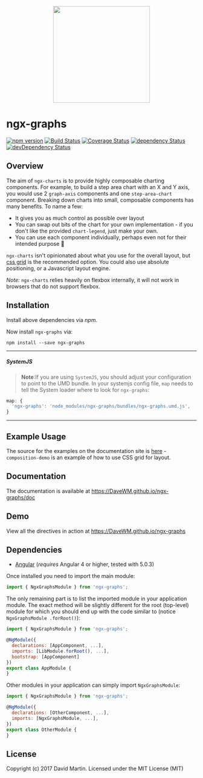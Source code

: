 <p align="center">
  <img height="256px" width="256px" style="text-align: center;" src="https://cdn.rawgit.com/DaveWM/ngx-graphs/master/demo/src/assets/logo.svg">
</p>

# ngx-graphs

[![npm version](https://badge.fury.io/js/ngx-graphs.svg)](https://badge.fury.io/js/ngx-graphs)
[![Build Status](https://travis-ci.org/DaveWM/ngx-graphs.svg?branch=master)](https://travis-ci.org/DaveWM/ngx-graphs)
[![Coverage Status](https://coveralls.io/repos/github/DaveWM/ngx-graphs/badge.svg?branch=master)](https://coveralls.io/github/DaveWM/ngx-graphs?branch=master)
[![dependency Status](https://david-dm.org/DaveWM/ngx-graphs/status.svg)](https://david-dm.org/DaveWM/ngx-graphs)
[![devDependency Status](https://david-dm.org/DaveWM/ngx-graphs/dev-status.svg?branch=master)](https://david-dm.org/DaveWM/ngx-graphs#info=devDependencies)

## Overview

The aim of `ngx-charts` is to provide highly composable charting components. For example, to build a step area chart with an X and Y axis, you would use 2 `graph-axis` components and one `step-area-chart` component. Breaking down charts into small, composable components has many benefits. To name a few: 

* It gives you as much control as possible over layout
* You can swap out bits of the chart for your own implementation - if you don't like the provided `chart-legend`, just make your own.
* You can use each component individually, perhaps even not for their intended purpose 🤔

`ngx-charts` isn't opinionated about what you use for the overall layout, but [css grid](https://css-tricks.com/snippets/css/complete-guide-grid/) is the recommended option. You could also use absolute positioning, or a Javascript layout engine.

_Note:_ `ngx-charts` relies heavily on flexbox internally, it will not work in browsers that do not support flexbox.

## Installation
Install above dependencies via *npm*. 

Now install `ngx-graphs` via:
```shell
npm install --save ngx-graphs
```

---
##### SystemJS
>**Note**:If you are using `SystemJS`, you should adjust your configuration to point to the UMD bundle.
In your systemjs config file, `map` needs to tell the System loader where to look for `ngx-graphs`:
```js
map: {
  'ngx-graphs': 'node_modules/ngx-graphs/bundles/ngx-graphs.umd.js',
}
```
---

## Example Usage

The source for the examples on the documentation site is [here](https://github.com/DaveWM/ngx-graphs/tree/master/demo/src/app) - `composition-demo` is an example of how to use CSS grid for layout. 

## Documentation

The documentation is available at https://DaveWM.github.io/ngx-graphs/doc

## Demo

View all the directives in action at https://DaveWM.github.io/ngx-graphs

## Dependencies
* [Angular](https://angular.io) (*requires* Angular 4 or higher, tested with 5.0.3)

Once installed you need to import the main module:
```js
import { NgxGraphsModule } from 'ngx-graphs';
```
The only remaining part is to list the imported module in your application module. The exact method will be slightly
different for the root (top-level) module for which you should end up with the code similar to (notice ` NgxGraphsModule .forRoot()`):
```js
import { NgxGraphsModule } from 'ngx-graphs';

@NgModule({
  declarations: [AppComponent, ...],
  imports: [LibModule.forRoot(), ...],  
  bootstrap: [AppComponent]
})
export class AppModule {
}
```

Other modules in your application can simply import ` NgxGraphsModule `:

```js
import { NgxGraphsModule } from 'ngx-graphs';

@NgModule({
  declarations: [OtherComponent, ...],
  imports: [NgxGraphsModule, ...], 
})
export class OtherModule {
}
```

## License

Copyright (c) 2017 David Martin. Licensed under the MIT License (MIT)

